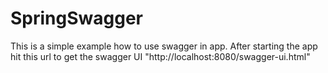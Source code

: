 # SpringSwagger
This is a simple example how to use swagger in app.
After starting the app hit this url to get the swagger UI "http://localhost:8080/swagger-ui.html"

